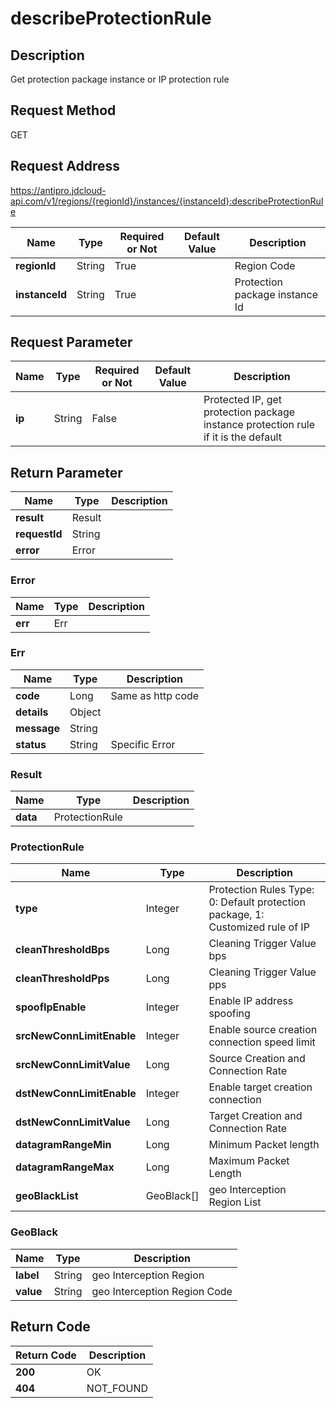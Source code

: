 # describeProtectionRule


## Description
Get protection package instance or IP protection rule

## Request Method
GET

## Request Address
https://antipro.jdcloud-api.com/v1/regions/{regionId}/instances/{instanceId}:describeProtectionRule

|Name|Type|Required or Not|Default Value|Description|
|---|---|---|---|---|
|**regionId**|String|True| |Region Code|
|**instanceId**|String|True| |Protection package instance Id|

## Request Parameter
|Name|Type|Required or Not|Default Value|Description|
|---|---|---|---|---|
|**ip**|String|False| |Protected IP, get protection package instance protection rule if it is the default|


## Return Parameter
|Name|Type|Description|
|---|---|---|
|**result**|Result| |
|**requestId**|String| |
|**error**|Error| |

### Error
|Name|Type|Description|
|---|---|---|
|**err**|Err| |
### Err
|Name|Type|Description|
|---|---|---|
|**code**|Long|Same as http code|
|**details**|Object| |
|**message**|String| |
|**status**|String|Specific Error|
### Result
|Name|Type|Description|
|---|---|---|
|**data**|ProtectionRule| |
### ProtectionRule
|Name|Type|Description|
|---|---|---|
|**type**|Integer|Protection Rules Type: 0: Default protection package, 1: Customized rule of IP|
|**cleanThresholdBps**|Long|Cleaning Trigger Value bps|
|**cleanThresholdPps**|Long|Cleaning Trigger Value pps|
|**spoofIpEnable**|Integer|Enable IP address spoofing|
|**srcNewConnLimitEnable**|Integer|Enable source creation connection speed limit|
|**srcNewConnLimitValue**|Long|Source Creation and Connection Rate|
|**dstNewConnLimitEnable**|Integer|Enable target creation connection|
|**dstNewConnLimitValue**|Long|Target Creation and Connection Rate|
|**datagramRangeMin**|Long|Minimum Packet length|
|**datagramRangeMax**|Long|Maximum Packet Length|
|**geoBlackList**|GeoBlack[]|geo Interception Region List|
### GeoBlack
|Name|Type|Description|
|---|---|---|
|**label**|String|geo Interception Region|
|**value**|String|geo Interception Region Code|

## Return Code
|Return Code|Description|
|---|---|
|**200**|OK|
|**404**|NOT_FOUND|
